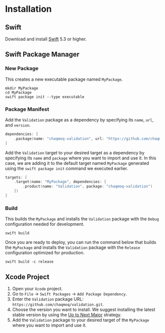 # Installation

## Swift

Download and install [Swift](https://swift.org/download) 5.3 or higher.

## Swift Package Manager

### New Package

This creates a new executable package named `MyPackage`.

```shell
mkdir MyPackage
cd MyPackage
swift package init --type executable
```

### Package Manifest

Add the `Validation` package as a dependency by specifying its `name`, `url`, and `version`.

```swift
dependencies: [
    .package(name: "chaqmoq-validation", url: "https://github.com/chaqmoq/validation.git", from: "1.0.0")
]
```

Add the `Validation` target to your desired target as a dependency by specifying its `name` and `package` where you want to import and use it. In this case, we are adding it to the default target named `MyPackage` generated using the `swift package init` command we executed earlier.

```swift
targets: [
    .target(name: "MyPackage", dependencies: [
        .product(name: "Validation", package: "chaqmoq-validation")
    ])
]
```

### Build

This builds the `MyPackage` and installs the `Validation` package with the `Debug` configuration needed for development.

```shell
swift build
```

Once you are ready to deploy, you can run the command below that builds the `MyPackage` and installs the `Validation` package with the `Release` configuration optimized for production.

```shell
swift build -c release
```

## Xcode Project

1. Open your `Xcode` project.
2. Go to `File` -> `Swift Packages` -> `Add Package Dependency`.
3. Enter the `Validation` package URL: `https://github.com/chaqmoq/validation.git`.
4. Choose the version you want to install. We suggest installing the latest stable version by using the [Up to Next Major](https://developer.apple.com/documentation/swift_packages/package/dependency/requirement/2878218-uptonextmajor) strategy.
5. Add the `Validation` package to your desired target of the `MyPackage` where you want to import and use it.
